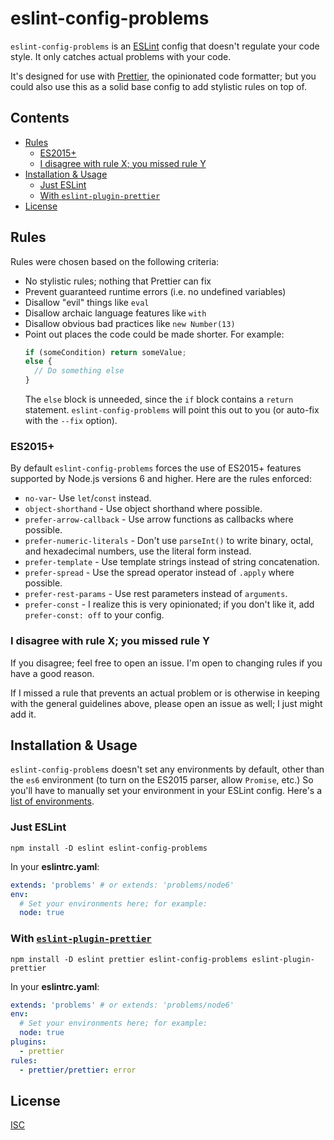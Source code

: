# eslint-config-problems

`eslint-config-problems` is an [ESLint](http://eslint.org/) config that doesn't regulate your code style. It only catches actual problems with your code.

It's designed for use with [Prettier](https://prettier.io/), the opinionated code formatter; but you could also use this as a solid base config to add stylistic rules on top of.

## Contents

<!-- START doctoc generated TOC please keep comment here to allow auto update -->
<!-- DON'T EDIT THIS SECTION, INSTEAD RE-RUN doctoc TO UPDATE -->


- [Rules](#rules)
  - [ES2015+](#es2015)
  - [I disagree with rule X; you missed rule Y](#i-disagree-with-rule-x-you-missed-rule-y)
- [Installation & Usage](#installation--usage)
  - [Just ESLint](#just-eslint)
  - [With `eslint-plugin-prettier`](#with-eslint-plugin-prettier)
- [License](#license)

<!-- END doctoc generated TOC please keep comment here to allow auto update -->

## Rules

Rules were chosen based on the following criteria:

- No stylistic rules; nothing that Prettier can fix
- Prevent guaranteed runtime errors (i.e. no undefined variables)
- Disallow "evil" things like `eval`
- Disallow archaic language features like `with`
- Disallow obvious bad practices like `new Number(13)`
- Point out places the code could be made shorter. For example:
  ```js
  if (someCondition) return someValue;
  else {
    // Do something else
  }
  ```
  The `else` block is unneeded, since the `if` block contains a `return` statement. `eslint-config-problems` will point this out to you (or auto-fix with the `--fix` option).

### ES2015+

By default `eslint-config-problems` forces the use of ES2015+ features supported by Node.js versions 6 and higher. Here are the rules enforced:

- `no-var`-  Use `let`/`const` instead.
- `object-shorthand` - Use object shorthand where possible.
- `prefer-arrow-callback` - Use arrow functions as callbacks where possible.
- `prefer-numeric-literals` - Don't use `parseInt()` to write binary, octal, and hexadecimal numbers, use the literal form instead.
- `prefer-template` - Use template strings instead of string concatenation.
- `prefer-spread` - Use the spread operator instead of `.apply` where possible.
- `prefer-rest-params` - Use rest parameters instead of `arguments`.
- `prefer-const` - I realize this is very opinionated; if you don't like it, add `prefer-const: off` to your config.

### I disagree with rule X; you missed rule Y

If you disagree; feel free to open an issue. I'm open to changing rules if you have a good reason.

If I missed a rule that prevents an actual problem or is otherwise in keeping with the general guidelines above, please open an issue as well; I just might add it.

## Installation & Usage

`eslint-config-problems` doesn't set any environments by default, other than the `es6` environment (to turn on the ES2015 parser, allow `Promise`, etc.) So you'll have to manually set your environment in your ESLint config. Here's a [list of environments](http://eslint.org/docs/user-guide/configuring#specifying-environments).

### Just ESLint

    npm install -D eslint eslint-config-problems

In your **eslintrc.yaml**:

```yaml
extends: 'problems' # or extends: 'problems/node6'
env:
  # Set your environments here; for example:
  node: true
```

### With [`eslint-plugin-prettier`](https://github.com/prettier/eslint-plugin-prettier)

    npm install -D eslint prettier eslint-config-problems eslint-plugin-prettier

In your **eslintrc.yaml**:

```yaml
extends: 'problems' # or extends: 'problems/node6'
env:
  # Set your environments here; for example:
  node: true
plugins:
  - prettier
rules:
  - prettier/prettier: error
```

## License

[ISC](LICENSE)
